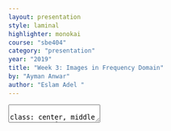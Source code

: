 ```yaml
---
layout: presentation
style: laminal
highlighter: monokai
course: "sbe404"
category: "presentation"
year: "2019"
title: "Week 3: Images in Frequency Domain"
by: "Ayman Anwar"
author: "Eslam Adel "
---
```



<textarea id="source">

class: center, middle
##  Images in Frequency Domain

Prepared by: Eslam Adel 

Instructed by: Ayman Anwar

email: ayman.anwar.bio@gmail.com

---
class: left, top
### 2D Discrete Fourier Transform 

--
For Image I(x,y) DFT is I(u,v) where

--

<img style="width:100%" src="../../images/DFT.png">
---
class: left, top
### Basis Functions

--
<img style="width:60%" src="../../images/Basis_functions.png">


---

class: left, top
#### Example

--
<img style="scale:100%" src="../../images/Original_Image.png">

---
class: left, top
#### Example Cont'd

--
<img style="scale:100%" src="../../images/Fourier_Spectrum_of_the_image.png">

---

class: left, top
### Numerical Example

Consider Image f(x,y) Shown 

<img style="width:60%" src="../../images/FT_ex.png">

find 

F(0,0), F(0,1) and F(1,0)

---

class: left, top
### Properties of FT

--
Complex ( Magnitude and Phase) 

--

Dynamic Range Compression 
--
<img style="scale:80%" src="../../images/DRC.png">

---
class: left, top
### Properties of FT Cont'd

Fourier transform of the image is symmetric
--

Application MRI Half Fourier Imaging
--  

<img style="scale:80%" src="../../images/HFI.png">
--

Where redundancy comes from ??

---

class: left, top
### Properties of FT Cont'd

--

 DFT is periodic



 Discretization implies periodicity
 --

 No one to one corresponding
 $$I(u,v) = T(I)(x,y)$$ not $$T(I(x,y))$$ 
---


class: left, top
#### Inverse Fourier Transform
<img style="width:100%" src="../../images/IFT.png">

---

class: left, top
#### Fourier Filtering
<img style="width:100%" src="../../images/Fourier_Filtering.png">

---


class: left, top
#### Color Image Processing
<img style="width:100%" src="../../images/block_diagram.png">


---


class: left, top
#### Point Operator

Point Processor (Each individual Point)

Example : Thresholding

--

<img style="width:100%" src="../../images/Threshold.png">

---

class: left, top 
### Point Operator Cont'd
Negative Image
<img style="width:80%" src="../../images/negatve.png">

---

class: left, top 
### Histogram Equalization

Enhance Contrast of the image

<img style="width:100%" src="../../images/equalization.png">

---


class: left, top 
### Histogram Equalization Example

Consider a 64 × 64 image with 7 gray levels( 0 1 2 3 4 5 6 ).

The histogram of this image is given by:


--
<img style="width:30%" src="../../images/histEx.png">

Apply Histogram Equalization
---


</textarea>
